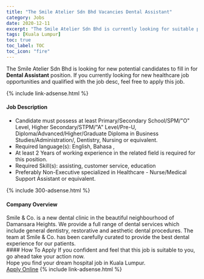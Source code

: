 ```yaml
---
title: "The Smile Atelier Sdn Bhd Vacancies Dental Assistant" 
category: Jobs 
date: 2020-12-11 
excerpt: "The Smile Atelier Sdn Bhd is currently looking for suitable person to fill in the Dental Assistant which positioned at Kuala Lumpur" 
tags: [Kuala Lumpur] 
toc: true 
toc_label: TOC 
toc_icon: "fire" 
--- 
```


<p>The Smile Atelier Sdn Bhd is looking for new potential candidates to fill in for <b>Dental Assistant</b> position. If you currently looking for new healthcare job opportunities and qualified with the job desc, feel free to apply this job.
</p>{% include link-adsense.html %} 
<div><div><div><h4>Job Description</h4></div></div><div><div><span><div><ul><li>Candidate must possess at least Primary/Secondary School/SPM/"O" Level, Higher Secondary/STPM/"A" Level/Pre-U, Diploma/Advanced/Higher/Graduate Diploma in Business Studies/Administration/, Dentistry, Nursing or equivalent.</li><li>Required language(s):&#160;English, Bahasa ,</li><li>At least 2&#160;Years of working experience in the related field is required for this position.</li><li>Required Skill(s): assisting, customer service, education</li><li>Preferably Non-Executive specialized in Healthcare - Nurse/Medical Support Assistant or equivalent.</li></ul></div></span></div></div></div> 
{% include 300-adsense.html %} 
<div><div><div><h4>Company Overview</h4></div></div><div><div><span><div><div>Smile &amp; Co. is a new dental clinic in the beautiful neighbourhood of Damansara Heights. We provide a full range of dental services which include general dentistry, restorative and aesthetic dental procedures. The team at Smile &amp; Co. has been carefully curated to provide the best dental experience for our patients.</div></div></span></div></div></div> 
#### How To Apply 
If you confident and feel that this job is suitable to you, go ahead take your action now. <br/> 
Hope you find your dream hospital job in Kuala Lumpur. <br/> 
<a href="https://www.jobstreet.com.my/en/job/dental-assistant-4442451?jobId=jobstreet-my-job-4442451&sectionRank=9&token=0~b55252a2-7cfc-4366-94b4-a6ed0089876f&fr=SRP%20View%20In%20New%20Ta" class="btn btn--warning" target="_blank" rel="nofollow noopenner">Apply Online</a> 
{% include link-adsense.html %} 